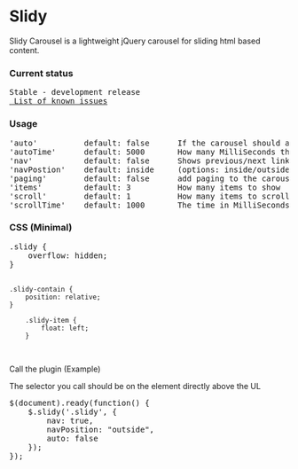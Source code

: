 Slidy
=====

Slidy Carousel is a lightweight jQuery carousel for sliding html based content.

<h3>Current status</h3>

<pre>Stable - development release
<a href="https://github.com/invmatt/Slidy/wiki/Known-issues"> List of known issues</a>
</pre>

<h3>Usage</h3>

<pre>
'auto'			default: false		If the carousel should automatically rotate
'autoTime'		default: 5000		How many MilliSeconds the carousel should automatically rotate
'nav'			default: false		Shows previous/next links
'navPostion'	default: inside	    (options: inside/outside) where the nav links should appear
'paging'	    default: false		add paging to the carousel
'items'			default: 3		    How many items to show
'scroll'		default: 1		    How many items to scroll each click or auto rotate
'scrollTime'	default: 1000		The time in MilliSeconds to scroll the items
</pre>

<h3>CSS (Minimal)</h3>
<pre>
.slidy {
	overflow: hidden;
}

	.slidy-contain {
		position: relative;
	}
	
		.slidy-item {
			float: left;
		}
</pre>

<p>Call the plugin (Example)</p>
<p>The selector you call should be on the element directly above the UL</p>

<pre>
$(document).ready(function() {
	$.slidy('.slidy', {
		nav: true,
		navPosition: "outside",
		auto: false
	});
});
</pre>
